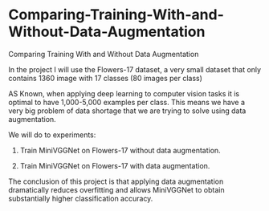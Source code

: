 # Comparing-Training-With-and-Without-Data-Augmentation
Comparing Training With and Without Data Augmentation

In the project I will use the Flowers-17 dataset, a very small dataset that only contains 1360 image with 17 classes (80 images per class)

AS Known, when applying deep learning to computer vision tasks it is optimal to have 1,000-5,000 examples per class. This means we have a very big problem of data shortage that we are trying to solve using data augmentation.

We will do to experiments:

1. Train MiniVGGNet on Flowers-17 without data augmentation.

2. Train MiniVGGNet on Flowers-17 with data augmentation.

The conclusion of this project is that applying data augmentation dramatically reduces overfitting and allows MiniVGGNet to obtain substantially higher classification accuracy.
